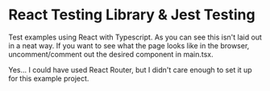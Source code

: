 # React Testing Library & Jest Testing

Test examples using React with Typescript. As you can see this isn't laid out in a neat way. If you want to see what the page looks like in the browser, uncomment/comment out the desired component in main.tsx.

Yes... I could have used React Router, but I didn't care enough to set it up for this example project.
